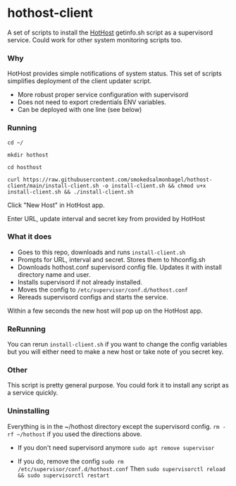# hothost-client

 
A set of scripts to install the <a href="https://github.com/devforth/hothost">HotHost</a> getinfo.sh script as a supervisord service.  Could work for other system monitoring scripts too.  

### Why

HotHost provides simple notifications of system status.  This set of scripts simplifies deployment of the client updater script.

- More robust proper service configuration with supervisord
- Does not need to export credentials ENV variables.
- Can be deployed with one line (see below)

### Running

`cd ~/`

`mkdir hothost`

`cd hosthost`

`curl https://raw.githubusercontent.com/smokedsalmonbagel/hothost-client/main/install-client.sh -o install-client.sh && chmod u+x install-client.sh && ./install-client.sh`

Click "New Host" in HotHost app.

Enter URL, update interval and secret key from provided by HotHost 

### What it does

- Goes to this repo, downloads and runs `install-client.sh`
- Prompts for URL, interval and secret.  Stores them to hhconfig.sh
- Downloads hothost.conf supervisord config file.  Updates it with install directory name and user.
- Installs supervisord if not already installed.
- Moves the config to `/etc/supervisor/conf.d/hothost.conf`
- Rereads supervisord configs and starts the service.

Within a few  seconds the new host will pop up on the HotHost app.

### ReRunning

You can rerun `install-client.sh` if you want to change the config variables but you will either need to make a new host or take note of you secret key.

### Other 

This script is pretty general purpose.  You could fork it to install any script as a service quickly.

### Uninstalling

Everything is in the ~/hothost directory except the supervisord config.  `rm -rf ~/hothost` if you used the directions above.

- If you don't need supervisord anymore `sudo apt remove supervisor`


- If you do, remove the config `sudo rm /etc/supervisor/conf.d/hothost.conf`
Then `sudo supervisorctl reload && sudo supervisorctl restart`
